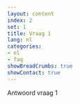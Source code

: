 ```yaml
---
layout: content
index: 2
set: 1
title: Vraag 1
lang: nl
categories:
- nl
- faq
showBreadCrumbs: true
showContact: true
---
```

Antwoord vraag 1
